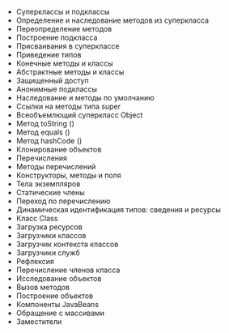 - Суперклассы и подклассы 
- Определение и наследование методов из суперкласса 
- Переопределение методов 
- Построение подкласса 
- Присваивания в суперклассе 
- Приведение типов 
- Конечные методы и классы 
- Абстрактные методы и классы 
- Защищенный доступ 
- Анонимные подклассы 
- Наследование и методы по умолчанию
- Ссылки на методы типа super
- Всеобъемлющий суперкласс Object 
- Метод toString () 
- Метод equals () 
- Метод hashCode () 
- Клонирование объектов 
- Перечисления 
- Методы перечислений 
- Конструкторы, методы и поля
- Тела экземпляров 
- Статические члены 
- Переход по перечислению 
- Динамическая идентификация типов: сведения и ресурсы 
- Класс Class 
- Загрузка ресурсов 
- Загрузчики классов 
- Загрузчик контекста классов 
- Загрузчики служб 
- Рефлексия 
- Перечисление членов класса
- Исследование объектов 
- Вызов методов 
- Построение объектов 
- Компоненты JavaBeans 
- Обращение с массивами 
- Заместители